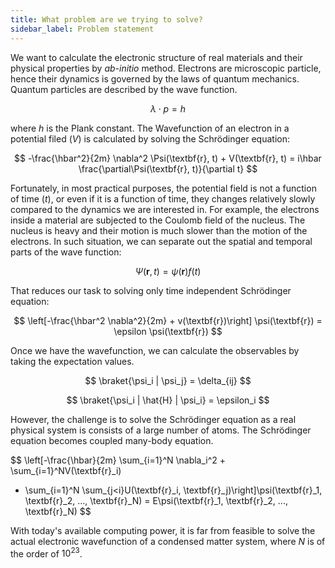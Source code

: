 ```yaml
---
title: What problem are we trying to solve?
sidebar_label: Problem statement
---
```


We want to calculate the electronic structure of real materials and their
physical properties by *ab-initio* method. Electrons are microscopic particle,
hence their dynamics is governed by the laws of quantum mechanics. Quantum
particles are described by the wave function.

$$
\lambda \cdot p = h
$$

where $h$ is the Plank constant. The Wavefunction of an electron in a potential
filed $(V)$ is calculated by solving the Schrödinger equation:

$$
-\frac{\hbar^2}{2m} \nabla^2 \Psi(\textbf{r}, t) + V(\textbf{r}, t) = i\hbar
\frac{\partial\Psi(\textbf{r}, t)}{\partial t}
$$

Fortunately, in most practical purposes, the potential field is not a function
of time $(t)$, or even if it is a function of time, they changes relatively
slowly compared to the dynamics we are interested in. For example, the electrons
inside a material are subjected to the Coulomb field of the nucleus. The nucleus
is heavy and their motion is much slower than the motion of the electrons. In
such situation, we can separate out the spatial and temporal parts of the wave
function:

$$
\Psi(\textbf{r}, t) = \psi(\textbf{r}) f(t)
$$

That reduces our task to solving only time independent Schrödinger equation:

$$
\left[-\frac{\hbar^2 \nabla^2}{2m} + v(\textbf{r})\right] \psi(\textbf{r}) =
\epsilon \psi(\textbf{r})
$$

Once we have the wavefunction, we can calculate the observables by taking the
expectation values.

$$
\braket{\psi_i | \psi_j} = \delta_{ij}
$$

$$
\braket{\psi_i | \hat{H} | \psi_i} = \epsilon_i
$$

However, the challenge is to solve the Schrödinger equation as a real physical
system is consists of a large number of atoms. The Schrödinger equation becomes
coupled many-body equation.

$$
\left[-\frac{\hbar}{2m} \sum_{i=1}^N \nabla_i^2 + \sum_{i=1}^NV(\textbf{r}_i)
+ \sum_{i=1}^N \sum_{j<i}U(\textbf{r}_i, \textbf{r}_j)\right]\psi(\textbf{r}_1,
\textbf{r}_2, ..., \textbf{r}_N) = E\psi(\textbf{r}_1, \textbf{r}_2, ...,
\textbf{r}_N)
$$

With today's available computing power, it is far from feasible to solve the
actual electronic wavefunction of a condensed matter system, where $N$ is of the
order of $10^{23}$.
